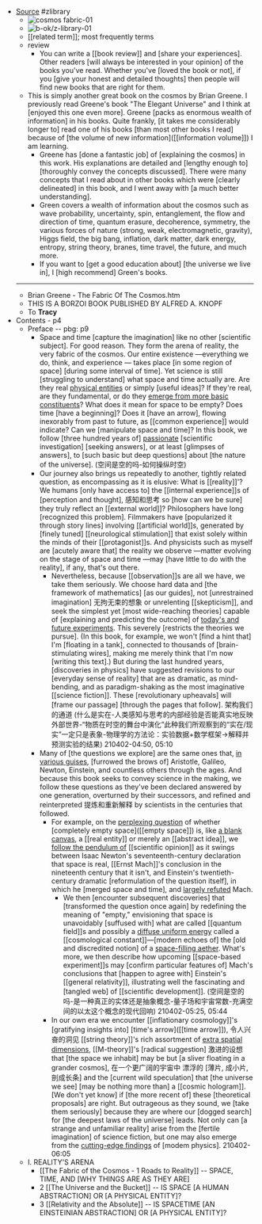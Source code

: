 - [Source](https://en.jp1lib.org/book/683858/d5e958) #zlibrary
    - ![cosmos fabric-01](https://firebasestorage.googleapis.com/v0/b/firescript-577a2.appspot.com/o/imgs%2Fapp%2FXELiu-NovaKG%2F_CV0KexhJa.png?alt=media&token=f5adcfcd-2190-4b8b-b0bf-97f88d2a5f49)
    - ![b-ok/z-library-01](https://firebasestorage.googleapis.com/v0/b/firescript-577a2.appspot.com/o/imgs%2Fapp%2FXELiu-NovaKG%2FD_O76p9yvY.png?alt=media&token=ebf394c0-5513-47c5-a858-fb80aad19751)
    - [[related term]]; most frequently terms
    - review
        - You can write a [[book review]] and [share your experiences]. Other readers [will always be interested in your opinion] of the books you've read. Whether you've [loved the book or not], if you [give your honest and detailed thoughts] then people will find new books that are right for them.
    - This is simply another great book on the cosmos by Brian Greene. I previously read Greene's book "The Elegant Universe" and I think at [enjoyed this one even more]. Greene [packs as enormous wealth of information] in his books. Quite frankly, [it takes me considerably longer to] read one of his books [than most other books I read] because of [the volume of new information]([[information volume]]) I am learning.
        - Greene has [done a fantastic job] of [explaining the cosmos] in this work. His explanations are detailed and [lengthy enough to] [thoroughly convey the concepts discussed]. There were many concepts that I read about in other books which were [clearly delineated] in this book, and I went away with [a much better understanding].
        - Green covers a wealth of information about the cosmos such as wave probability, uncertainty, spin, entanglement, the flow and direction of time, quantum erasure, decoherence, symmetry, the various forces of nature (strong, weak, electromagnetic, gravity), Higgs field, the big bang, inflation, dark matter, dark energy, entropy, string theory, branes, time travel, the future, and much more.
        - If you want to [get a good education about] [the universe we live in], I [high recommend] Green's books.
    - ---
    - Brian Greene - The Fabric Of The Cosmos.htm
    - THIS IS A BORZOI BOOK PUBLISHED BY ALFRED A. KNOPF
    - To __Tracy__
- Contents - p4
    - Preface -- pbg: p9
        - Space and time [capture the imagination] like no other [scientific subject]. For good reason. They form the arena of reality, the very fabric of the cosmos. Our entire existence —everything we do, think, and experience — takes place [in some region of space] [during some interval of time]. Yet science is still [struggling to understand] what space and time actually are. Are they real [physical entities](((mPpUWBtUc))) or simply [useful ideas]? If they're real, are they fundamental, or do they [emerge from more basic constituents](((4dQlWc-5i)))? What does it mean for space to be empty? Does time [have a beginning]? Does it [have an arrow], flowing inexorably from past to future, as [[common experience]] would indicate? Can we [manipulate space and time]? In this book, we follow [three hundred years of] [passionate](((7StahfWY3))) [scientific investigation] [seeking answers], or at least [glimpses of answers], to [such basic but deep questions] about [the nature of the universe].
(空间是空的吗-如何操纵时空)
        - Our journey also brings us repeatedly to another, tightly related question, as encompassing as it is elusive: What is [[reality]]'? We humans [only have access to] the [[internal experience]]s of [perception and thought], 感知和思考 so [how can we be sure] they truly reflect an [[external world]]? Philosophers have long [recognized this problem]. Filmmakers have [popularized it through story lines] involving [[artificial world]]s, generated by [finely tuned] [[neurological stimulation]] that exist solely within the minds of their [[protagonist]]s. And physicists such as myself are [acutely aware that] the reality we observe —matter evolving on the stage of space and time —may [have little to do with the reality], if any, that's out there. 
            - Nevertheless, because [[observation]]s are all we have, we take them seriously. We choose hard data and [the framework of mathematics] [as our guides], not [unrestrained imagination] 无拘无束的想象 or unrelenting [[skepticism]], and seek the simplest yet [most wide-reaching theories] capable of [explaining and predicting the outcome] of [today's and future experiments](((sCNqeIalp))). This severely [restricts the theories we pursue]. (In this book, for example, we won't [find a hint that] I'm [floating in a tank], connected to thousands of [brain-stimulating wires], making me merely think that I'm now [writing this text].) But during the last hundred years, [discoveries in physics] have suggested revisions to our [everyday sense of reality] that are as dramatic, as mind-bending, and as paradigm-shaking as the most imaginative [[science fiction]]. These [revolutionary upheavals] will [frame our passage] [through the pages that follow]. 架构我们的通道
(什么是实在-人类感知与思考的内部经验是否能真实地反映外部世界-“物质在时空的舞台中演化”此种我们所观察到的“实在/现实”一定只是表象-物理学的方法论：实验数据+数学框架→解释并预测实验的结果)
210402-04:50, 05:10
        - Many of [the questions we explore] are the same ones that, [in various guises](((9VJNkwZfz))), [furrowed the brows of] Aristotle, Galileo, Newton, Einstein, and countless others through the ages. And because this book seeks to convey science in the making, we follow these questions as they've been declared answered by one generation, overturned by their successors, and refined and reinterpreted 提炼和重新解释 by scientists in the centuries that followed.
            - For example, on the [perplexing question](((HP88EcTnX))) of whether [completely empty space]([[empty space]]) is, like [a blank canvas](((J0s-SMGkE))), a [[real entity]] or merely an [[abstract idea]], we [follow the pendulum of](((bmeg137-W))) [[scientific opinion]] as it swings between Isaac Newton's seventeenth-century declaration that space is real, [[Ernst Mach]]'s conclusion in the nineteenth century that it isn't, and Einstein's twentieth-century dramatic [reformulation of the question itself], in which he [merged space and time], and [largely refuted](((2qyxrZm0V))) Mach. 
                - We then [encounter subsequent discoveries] that [transformed the question once again] by redefining the meaning of "empty," envisioning that space is unavoidably [suffused with] what are called [[quantum field]]s and possibly a [diffuse uniform energy](((AjJr-pCcp))) called a [[cosmological constant]]—[modern echoes of] the [old and discredited notion] of a [space-filling aether]([[aether]]). What's more, we then describe how upcoming [[space-based experiment]]s may [confirm particular features of] Mach's conclusions that [happen to agree with] Einstein's [[general relativity]], illustrating well the fascinating and [tangled web] of [[scientific development]].
(空间是空的吗-是一种真正的实体还是抽象概念-量子场和宇宙常数-充满空间的以太这个概念的现代回响)
210402-05:25, 05:44
            - In our own era we encounter [[inflationary cosmology]]'s [gratifying insights into] [time's arrow]([[time arrow]]), 令人兴奋的洞见 [[string theory]]'s rich assortment of [extra spatial dimensions](((nVe8Psp5u))), [[M-theory]]'s [radical suggestion] 激进的设想 that [the space we inhabit] may be but [a sliver floating in a grander cosmos], 在一个更广阔的宇宙中 漂浮的 [薄片, 成小片, 剖成长条] and the [current wild speculation] that [the universe we see] [may be nothing more than] a [[cosmic hologram]]. [We don't yet know] if [the more recent of] these [theoretical proposals] are right. But outrageous as they sound, we [take them seriously] because they are where our [dogged search] for [the deepest laws of the universe] leads. Not only can [a strange and unfamiliar reality] arise from the [fertile imagination] of science fiction, but one may also emerge from the [cutting-edge findings](((i0wrdcaoU))) of [modem physics]. 
210402-06:05
    - I. REALITY'S ARENA
        - [[The Fabric of the Cosmos - 1 Roads to Reality]] -- SPACE, TIME, AND [WHY THINGS ARE AS THEY ARE]
        - 2 [[The Universe and the Bucket]] -- IS SPACE [A HUMAN ABSTRACTION] OR [A PHYSICAL ENTITY]?
        - 3 [[Relativity and the Absolute]] -- IS SPACETIME [AN EINSTEINIAN ABSTRACTION] OR [A PHYSICAL ENTITY]?
